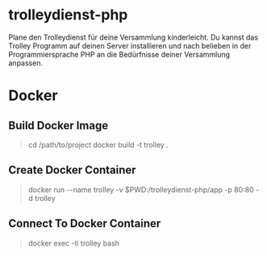 # trolleydienst-php
Plane den Trolleydienst für deine Versammlung kinderleicht. Du kannst das Trolley Programm auf deinen Server installieren und nach belieben in der Programmiersprache PHP an die Bedürfnisse deiner Versammlung anpassen.

# Docker
## Build Docker Image
> cd /path/to/project
> docker build -t trolley .
## Create Docker Container
> docker run --name trolley -v $PWD:/trolleydienst-php/app -p 80:80 -d trolley
## Connect To Docker Container
> docker exec -ti trolley bash

